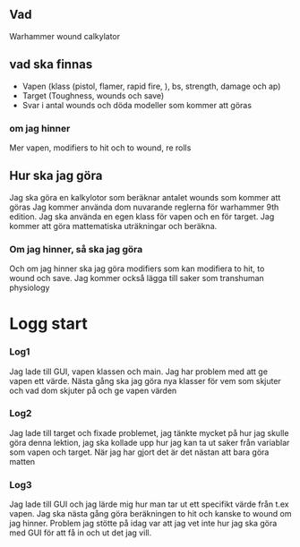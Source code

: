## Vad

Warhammer wound calkylator


## vad ska finnas

* Vapen (klass (pistol, flamer, rapid fire, ), bs, strength, damage och ap)
* Target (Toughness, wounds och save)
* Svar i antal wounds och döda modeller som kommer att göras


### om jag hinner

Mer vapen, modifiers to hit och to wound, re rolls

## Hur ska jag göra

Jag ska göra en kalkylotor som beräknar antalet wounds som kommer att göras
Jag kommer använda dom nuvarande reglerna för warhammer 9th edition.
Jag ska använda en egen klass för vapen och en för target.
Jag kommer att göra mattematiska uträkningar och beräkna.


### Om jag hinner, så ska jag göra

Och om jag hinner ska jag göra modifiers som kan modifiera to hit, to wound och save.
Jag kommer också lägga till saker som transhuman physiology

# Logg start

### Log1
Jag lade till GUI, vapen klassen och main. Jag har problem med att ge vapen ett värde. Nästa gång ska jag göra nya klasser för vem som skjuter och vad dom skjuter på och ge vapen värden

### Log2
Jag lade till target och fixade problemet, jag tänkte mycket på hur jag skulle göra denna lektion, jag ska kollade  upp hur jag kan ta ut saker från variablar som vapen och target. När jag har gjort det är det nästan att bara göra matten

### Log3
Jag lade till GUI och jag lärde mig hur man tar ut ett specifikt värde från t.ex vapen. Jag ska nästa gång göra beräkningen to hit och kanske to wound om jag hinner. Problem jag stötte på idag var att jag vet inte hur jag ska göra med GUI för att få in och ut det jag vill. 